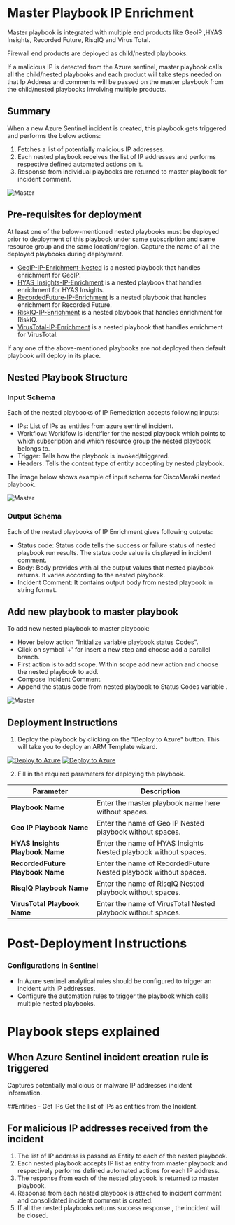 # Master Playbook IP Enrichment

Master playbook is integrated with multiple end products like GeoIP ,HYAS Insights, Recorded Future, RisqIQ and Virus Total.

Firewall end products are deployed as child/nested playbooks.

If a malicious IP is detected from the Azure sentinel, master playbook calls all the child/nested playbooks and each product will take steps needed on that Ip Address and comments will be passed on the master playbook from the child/nested playbooks involving multiple products.

## Summary
 When a new Azure Sentinel incident is created, this playbook gets triggered and performs the below actions:
 1. Fetches a list of potentially malicious IP addresses.
 2. Each nested playbook receives the list of IP addresses and performs respective defined automated actions on it.
 3. Response from individual playbooks are returned to master playbook for incident comment.

![Master](./Images/PlaybookDesignerLight.PNG)




 ## Pre-requisites for deployment
At least one of the below-mentioned nested playbooks must be deployed prior to deployment of this playbook under same subscription and same resource group and the same location/region. Capture the name of all the deployed playbooks during deployment.

- [GeoIP-IP-Enrichment-Nested](GeoIP-GetFromIpAndTagIncident-Nested/azuredeploy.json) is a nested playbook that handles enrichment for GeoIP.
- [HYAS_Insights-IP-Enrichment](HYAS-Insight-IP-C2-Nested/azuredeploy.json) is a nested playbook that handles enrichment for HYAS Insights.
- [RecordedFuture-IP-Enrichment](RecordedFuture-IOCEnrichmentIP-Nested/azuredeploy.json) is a nested playbook that handles enrichment for Recorded Future.
- [RiskIQ-IP-Enrichment](RiskIQ-WhoisIP-Nested/azuredeploy.json) is a nested playbook that handles enrichment for RiskIQ.
- [VirusTotal-IP-Enrichment](VirusTotal-GetIPReport-Nested/azuredeploy.json) is a nested playbook that handles enrichment for VirusTotal.

If any one of the above-mentioned playbooks are not deployed then default playbook will deploy in its place.

## Nested Playbook Structure

### Input Schema

Each of the nested playbooks of IP Remediation accepts following inputs:
- IPs: List of IPs as entities from azure sentinel incident.
- Workflow: Worklfow is identifier for the nested playbook which points to which subscription and which resource group the nested playbook belongs to.
- Trigger: Tells how the playbook is invoked/triggered.
- Headers: Tells the content type of entity accepting by nested playbook.

The image below shows example of input schema for CiscoMeraki nested playbook.

![Master](./Images/InputSchema.PNG)

### Output Schema

Each of the nested playbooks of IP Enrichment gives following outputs:

- Status code: Status code tells the success or failure status of nested playbook run results. The status code value is displayed in incident comment.
- Body: Body provides with all the output values that nested playbook returns. It varies according to the nested playbook.
- Incident Comment: It contains output body from nested playbook in string format.


## Add new playbook to master playbook

To add new nested playbook to master playbook:
- Hover below action "Initialize variable playbook status Codes".
- Click on symbol '+' for insert a new step and choose add a parallel branch.
- First action is to add scope. Within scope add new action and choose the nested playbook to add.
- Compose Incident Comment.
- Append the status code from nested playbook to Status Codes variable .

![Master](./Images/AddNestedPlaybook.PNG)


 ## Deployment Instructions
 1. Deploy the playbook by clicking on the "Deploy to Azure" button. This will take you to deploy an ARM Template wizard.

[![Deploy to Azure](https://aka.ms/deploytoazurebutton)](https://portal.azure.com/#create/Microsoft.Template/uri/https%3A%2F%2Fraw.githubusercontent.com%2Fsocprime%2FAzure-Sentinel%2Fmaster%2FMasterPlaybooks%2FIP-Enrichment%2Fazuredeploy.json)
[![Deploy to Azure](https://aka.ms/deploytoazuregovbutton)](https://portal.azure.com/#create/Microsoft.Template/uri/https%3A%2F%2Fraw.githubusercontent.com%2Fsocprime%2FAzure-Sentinel%2Fmaster%2FMasterPlaybooks%2FIP-Enrichment%2Fazuredeploy.json)


 2. Fill in the required parameters for deploying the playbook.

 | Parameter                           | Description                                                       |
|-------------------------------------|-------------------------------------------------------------------|
| **Playbook Name**                   | Enter the master playbook name here without spaces.               |
| **Geo IP Playbook Name**            | Enter the name of Geo IP Nested playbook without spaces.          |
| **HYAS Insights Playbook Name**     | Enter the name of HYAS Insights Nested playbook without spaces.      |
| **RecordedFuture Playbook Name**    | Enter the name of RecordedFuture Nested playbook without spaces.        |
| **RisqIQ Playbook Name**            | Enter the name of RisqIQ Nested playbook without spaces.          |
| **VirusTotal Playbook Name** | Enter the name of VirusTotal Nested playbook without spaces. |


# Post-Deployment Instructions

### Configurations in Sentinel
- In Azure sentinel analytical rules should be configured to trigger an incident with IP addresses.
- Configure the automation rules to trigger the playbook which calls multiple nested playbooks.

# Playbook steps explained
## When Azure Sentinel incident creation rule is triggered
Captures potentially malicious or malware IP addresses incident information.

##Entities - Get IPs
Get the list of IPs as entities from the Incident.

## For malicious IP addresses received from the incident
 1. The list of IP address is passed as Entity to each of the nested playbook.
 2. Each nested playbook accepts IP list as entity from master playbook and respectively performs defined automated actions for each IP address.
 3. The response from each of the nested playbook is returned to master playbook.
 4. Response from each nested playbook is attached to incident comment and consolidated incident comment is created.
 5. If all the nested playbooks returns success response , the incident will be closed.
